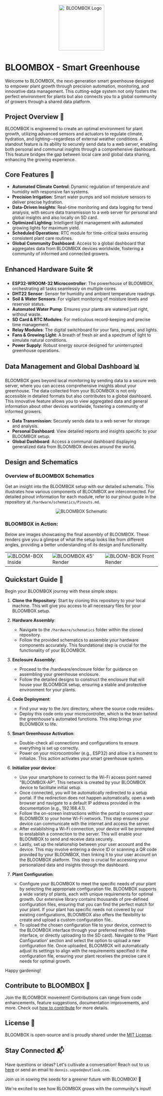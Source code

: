 <p align="center">
  <img src="https://github.com/Den-Sec/BLOOMBOX-Smart-Greenhouse/blob/main/assets/images/logo.png" alt="BLOOMBOX Logo" width="150">
</p>

# BLOOMBOX - Smart Greenhouse

Welcome to BLOOMBOX, the next-generation smart greenhouse designed to empower plant growth through precision automation, monitoring, and innovative data management. This cutting-edge system not only fosters the perfect environment for plants but also connects you to a global community of growers through a shared data platform.

## Project Overview 🌱

BLOOMBOX is engineered to create an optimal environment for plant growth, utilizing advanced sensors and actuators to regulate climate, hydration, and lighting—regardless of external weather conditions. A standout feature is its ability to securely send data to a web server, enabling both personal and communal insights through a comprehensive dashboard. This feature bridges the gap between local care and global data sharing, enhancing the growing experience.

## Core Features 🌟

- **Automated Climate Control**: Dynamic regulation of temperature and humidity with responsive fan systems.
- **Precision Irrigation**: Smart water pumps and soil moisture sensors to deliver precise hydration.
- **Data-Driven Insights**: Real-time monitoring and data logging for trend analysis, with secure data transmission to a web server for personal and global insights and also locally on SD card.
- **Optimized Lighting**: Intelligent light management with automated growing lights for maximum yield.
- **Scheduled Operations**: RTC module for time-critical tasks ensuring consistent plant care routines.
- **Global Community Dashboard**: Access to a global dashboard that aggregates data from BLOOMBOX devices worldwide, fostering a community of informed and connected growers.

## Enhanced Hardware Suite 🛠️

- **ESP32-WROOM-32 Microcontroller**: The powerhouse of BLOOMBOX, orchestrating all tasks seamlessly on multiple cores.
- **DHT22 Sensor**: Sensor for humidity and ambient temperature readings.
- **Soil & Water Sensors**: For vigilant monitoring of moisture levels and reservoir status.
- **Automated Water Pump**: Ensures your plants are watered just right, without waste.
- **SD Card & RTC Modules**: For meticulous record-keeping and precise time management.
- **Relay Modules**: The digital switchboard for your fans, pumps, and lights.
- **Fans & Growing Light**: A breath of fresh air and a spectrum of light to simulate natural conditions.
- **Power Supply**: Robust energy source designed for uninterrupted greenhouse operations.

## Data Management and Global Dashboard 📊

BLOOMBOX goes beyond local monitoring by sending data to a secure web server, where you can access comprehensive insights about your greenhouse. The data collected from your BLOOMBOX is not only accessible in detailed formats but also contributes to a global dashboard. This innovative feature allows you to view aggregated data and general information about other devices worldwide, fostering a community of informed growers.

- **Data Transmission**: Securely sends data to a web server for storage and analysis.
- **Personal Dashboard**: View detailed reports and insights specific to your BLOOMBOX setup.
- **Global Dashboard**: Access a communal dashboard displaying generalized data from BLOOMBOX devices around the world.

## Design and Schematics

### Overview of BLOOMBOX Schematics

Get an insight into the BLOOMBOX setup with our detailed schematic. This illustrates how various components of BLOOMBOX are interconnected. For detailed pinout information for each module, refer to our pinout guide in the repository at  `/hardware/schematics/Pinouts.md`.

<p align="center">
  <img src="hardware/schematics/Schematics BLOOMBOX.png" alt="BLOOMBOX Schematic">
</p>

### BLOOMBOX in Action:

Below are images showcasing the final assembly of BLOOMBOX. These renders give you a glimpse of what the setup looks like from different angles, providing a better understanding of its design and functionality.

<p align="center">
  <table>
    <tr>
      <td>
        <img src="hardware/enclosure/3D-Renders/BLOOM-BOX Inside.png" alt="BLOOM-BOX Inside">
      </td>
      <td>
        <img src="hardware/enclosure/3D-Renders/BLOOM-BOX 45' Render.png" alt="BLOOMBOX 45' Render">
      </td>
      <td>
        <img src="hardware/enclosure/3D-Renders/BLOOM-BOX Front Render.png" alt="BLOOM-BOX Front Render">
      </td>
    </tr>
  </table>
</p>

## Quickstart Guide 🚀

Begin your BLOOMBOX journey with these simple steps:

1. **Clone the Repository**: Start by cloning this repository to your local machine. This will give you access to all necessary files for your BLOOMBOX setup.

2. **Hardware Assembly**:
   - Navigate to the `/hardware/schematics` folder within the cloned repository.
   - Follow the provided schematics to assemble your hardware components accurately. This foundational step is crucial for the functionality of your BLOOMBOX.

3. **Enclosure Assembly**:
   - Proceed to the /hardware/enclosure folder for guidance on assembling your greenhouse enclosure.
   - Follow the detailed designs to construct the enclosure that will house your BLOOMBOX setup, ensuring a stable and protective environment for your plants.

4. **Code Deployment**:
   - Find your way to the /src directory, where the source code resides.
   - Deploy this code onto your microcontroller, which is the brain behind the greenhouse's automated functions. This step brings your BLOOMBOX to life.

5. **Smart Greenhouse Activation**:
   - Double-check all connections and configurations to ensure everything is set up correctly.
   - Power on your microcontroller (e.g., ESP32) and allow it a moment to initialize. This action activates your smart greenhouse system.
     
6. **Initialize your device**:
   - Use your smartphone to connect to the Wi-Fi access point named "BLOOMBOX-AP". This network is created by your BLOOMBOX device to facilitate initial setup.
   - Once connected, you will be automatically redirected to a setup portal. If the redirection does not happen automatically, open a web browser and navigate to a default IP address provided in the documentation (e.g., 192.168.4.1).
   - Follow the on-screen instructions within the portal to connect your BLOOMBOX to your home Wi-Fi network. This step ensures your device can communicate with the internet and access the server.
   - After establishing a Wi-Fi connection, your device will be prompted to enstablish a connection to the server. This will enable your BLOOMBOX to send and receive data securely.
   - Lastly, set up the relationship between your user account and the device. This may involve entering a device ID or scanning a QR code provided by your BLOOMBOX, then linking it to your user account on the BLOOMBOX platform. This step is crucial for accessing your personalized data and insights through the dashboard.

7. **Plant Configuration**:
   - Configure your BLOOMBOX to meet the specific needs of your plant by selecting the appropriate configuration file. BLOOMBOX supports a wide variety of plants, each with unique requirements for optimal growth. Our extensive library contains thousands of pre-defined configuration files, ensuring that you can find the perfect match for your plant. If your plant has specific needs not covered by our existing configurations, BLOOMBOX also offers the flexibility to create and upload a custom configuration file..
   - To upload the chosen configuration file to your device, connect to the BLOOMBOX interface through your preferred method (Web interface, or directly uploading to the SD card). Navigate to the 'Plant Configuration' section and select the option to upload a new configuration file. Once uploaded, BLOOMBOX will automatically adjust its settings to align with the requirements specified in the configuration file, ensuring your plant receives the precise care it needs for optimal growth.

Happy gardening!

## Contribute to BLOOMBOX 🤝

Join the BLOOMBOX movement! Contributions can range from code enhancements, feature suggestions, documentation improvements, and more. Check out [how to contribute](CONTRIBUTING.md) for more details.

## License 📄

BLOOMBOX is open-source and is proudly shared under the [MIT License](LICENSE).

## Stay Connected 📬

Have questions or ideas? Let's cultivate a conversation! Reach out to us [here](https://github.com/Den-Sec/BLOOMBOX-Smart-Greenhouse/issues) or send an email to `dennis.sepede@outlook.com`.

Join us in sowing the seeds for a greener future with BLOOMBOX! 🌼


We're excited to see how BLOOMBOX grows with the community's input!
